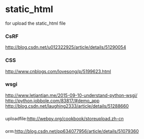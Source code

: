 # static_html
for upload the static_html file
### CsRF
http://blog.csdn.net/u012322925/article/details/51290054
### CSS
http://www.cnblogs.com/lovesong/p/5199623.html

### wsgi
http://www.letiantian.me/2015-09-10-understand-python-wsgi/
http://python.jobbole.com/83817/#demo_app
http://blog.csdn.net/laughing2333/article/details/51288660

###
uploadfile:http://webpy.org/cookbook/storeupload.zh-cn

###
orm:http://blog.csdn.net/pp634077956/article/details/51079360
